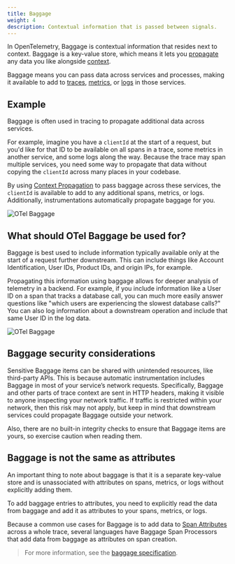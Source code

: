 ```yaml
---
title: Baggage
weight: 4
description: Contextual information that is passed between signals.
---
```


In OpenTelemetry, Baggage is contextual information that resides next to
context. Baggage is a key-value store, which means it lets you
[propagate](../../context-propagation/#propagation) any data you like alongside
[context](../../context-propagation/#context).

Baggage means you can pass data across services and processes, making it
available to add to [traces](../traces/), [metrics](../metrics/), or
[logs](../logs/) in those services.

## Example

Baggage is often used in tracing to propagate additional data across services.

For example, imagine you have a `clientId` at the start of a request, but you'd
like for that ID to be available on all spans in a trace, some metrics in
another service, and some logs along the way. Because the trace may span
multiple services, you need some way to propagate that data without copying the
`clientId` across many places in your codebase.

By using [Context Propagation](../traces/#context-propagation) to pass baggage
across these services, the `clientId` is available to add to any additional
spans, metrics, or logs. Additionally, instrumentations automatically propagate
baggage for you.

![OTel Baggage](../otel-baggage.svg)

## What should OTel Baggage be used for?

Baggage is best used to include information typically available only at the
start of a request further downstream. This can include things like Account
Identification, User IDs, Product IDs, and origin IPs, for example.

Propagating this information using baggage allows for deeper analysis of
telemetry in a backend. For example, if you include information like a User ID
on a span that tracks a database call, you can much more easily answer questions
like "which users are experiencing the slowest database calls?" You can also log
information about a downstream operation and include that same User ID in the
log data.

![OTel Baggage](../otel-baggage-2.svg)

## Baggage security considerations

Sensitive Baggage items can be shared with unintended resources, like
third-party APIs. This is because automatic instrumentation includes Baggage in
most of your service’s network requests. Specifically, Baggage and other parts
of trace context are sent in HTTP headers, making it visible to anyone
inspecting your network traffic. If traffic is restricted within your network,
then this risk may not apply, but keep in mind that downstream services could
propagate Baggage outside your network.

Also, there are no built-in integrity checks to ensure that Baggage items are
yours, so exercise caution when reading them.

## Baggage is not the same as attributes

An important thing to note about baggage is that it is a separate key-value
store and is unassociated with attributes on spans, metrics, or logs without
explicitly adding them.

To add baggage entries to attributes, you need to explicitly read the data from
baggage and add it as attributes to your spans, metrics, or logs.

Because a common use cases for Baggage is to add data to
[Span Attributes](../traces/#attributes) across a whole trace, several languages
have Baggage Span Processors that add data from baggage as attributes on span
creation.

> For more information, see the [baggage specification].

[baggage specification]: /docs/specs/otel/overview/#baggage-signal
